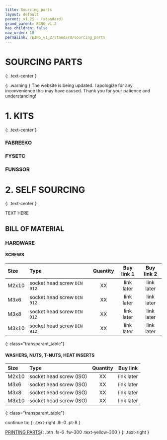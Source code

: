```yaml
---
title: Sourcing parts
layout: default
parent: v1.2S - (standard)
grand_parent: E3NG v1.2
has_children: false
nav_order: 10
permalink: /E3NG_v1_2/standard/sourcing_parts
---
```

# SOURCING PARTS
{: .text-center }

{: .warning }
The website is being updated. I apologize for any inconvenience this may have caused. Thank you for your patience and understanding!

# 1. KITS
{: .text-center }

### FABREEKO
### FYSETC
### FUNSSOR

# 2. SELF SOURCING
{: .text-center }

TEXT HERE

## BILL OF MATERIAL

### HARDWARE
#### SCREWS

| Size  | Type                                     |    Quantity   |  Buy link 1  |   Buy link 2   |
|:------|:-----------------------------------------|:-------------:|:------------:|:--------------:|
| M2x10 | socket head screw `DIN 912` |      XX       |  link later  |   link later   |
| M3x6  | <nobr>socket head screw `DIN 912` </nobr> |      XX       |  link later  |   link later   |
| M3x8  | <nobr>socket head screw `DIN 912` </nobr> |      XX       |  link later  |   link later   |
| M3x10 | <nobr>socket head screw `DIN 912` </nobr> |      XX       |  link later  |   link later   |
{: class="transparant_table"}

#### WASHERS, NUTS, T-NUTS, HEAT INSERTS

| Size  | Type                                 |    Quantity   |                 Buy link               |
|:------|:-------------------------------------|:-------------:|:--------------------------------------:|
| M2x10 | <nobr>socket head screw (ISO)</nobr> |      XX       |   link later                           |
| M3x6  | <nobr>socket head screw (ISO)</nobr> |      XX       |   link later                           |
| M3x8  | <nobr>socket head screw (ISO)</nobr> |      XX       |   link later                           |
| M3x10 | <nobr>socket head screw (ISO)</nobr> |      XX       |   link later                           |
{: class="transparant_table"}

continue to:
{: .text-right .lh-0 .pt-8 }

[PRINTING PARTS]{: .btn .fs-6 .fw-300 .text-yellow-300 }
{: .text-right }

[PRINTING PARTS]: https://rh3d.xyz/E3NG_v1_2/standard/printing_parts
